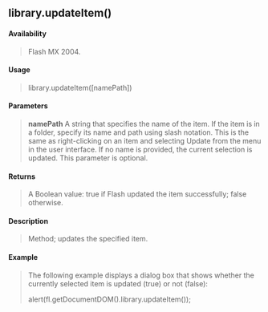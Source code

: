 ## library.updateItem()

#### Availability

> Flash MX 2004.

#### Usage

> library.updateItem(\[namePath\])

#### Parameters

> **namePath** A string that specifies the name of the item. If the item is in a folder, specify its name and path using slash notation. This is the same as right-clicking on an item and selecting Update from the menu in the user interface. If no name is provided, the current selection is updated. This parameter is optional.

#### Returns

> A Boolean value: true if Flash updated the item successfully; false otherwise.

#### Description

> Method; updates the specified item.

#### Example

> The following example displays a dialog box that shows whether the currently selected item is updated (true) or not (false):
>
> alert(fl.getDocumentDOM().library.updateItem());
